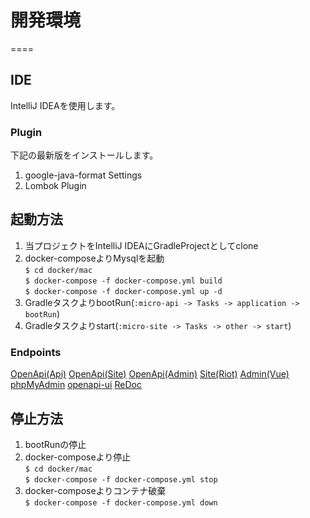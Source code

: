 # 開発環境
====

## IDE

IntelliJ IDEAを使用します。

### Plugin

下記の最新版をインストールします。

1. google-java-format Settings
1. Lombok Plugin

## 起動方法

1. 当プロジェクトをIntelliJ IDEAにGradleProjectとしてclone
1. docker-composeよりMysqlを起動  
   `$ cd docker/mac`  
   `$ docker-compose -f docker-compose.yml build`  
   `$ docker-compose -f docker-compose.yml up -d`
1. GradleタスクよりbootRun(`:micro-api -> Tasks -> application -> bootRun`)
1. Gradleタスクよりstart(`:micro-site -> Tasks -> other -> start`)

### Endpoints

[OpenApi(Api)][]
[OpenApi(Site)][]
[OpenApi(Admin)][]
[Site(Riot)][]
[Admin(Vue)][]
[phpMyAdmin][]
[openapi-ui][]
[ReDoc][]

## 停止方法

1. bootRunの停止
1. docker-composeより停止  
   `$ cd docker/mac`  
   `$ docker-compose -f docker-compose.yml stop`
1. docker-composeよりコンテナ破棄  
   `$ docker-compose -f docker-compose.yml down`

[OpenApi(Api)]: http://localhost:9001/CatCafeApi/swagger-ui.html            "OpenApi(Api)"

[OpenApi(Site)]: http://localhost:9011/CatCafeSite/swagger-ui.html          "OpenApi(Site)"

[OpenApi(Admin)]: http://localhost:9021/CatCafeAdmin/swagger-ui.html        "OpenApi(Admin)"

[Site(Riot)]: http://localhost:9011/CatCafeSite/                            "Site(Riot)"

[Admin(Vue)]: http://localhost:9021/CatCafeAdmin/                           "Admin(Vue)"

[phpMyAdmin]: http://localhost:8021/                                        "phpMyAdmin"

[OpenApi-UI]: http://localhost:8002/                                        "openapi-ui"

[ReDoc]: http://localhost:8081/                                              "ReDoc"